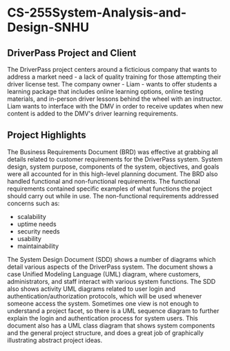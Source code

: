 # CS-255System-Analysis-and-Design-SNHU

## DriverPass Project and Client
The DriverPass project centers around a ficticious company that wants to address a market need - a lack of quality training for those attempting their driver license test. The company owner - Liam - wants to offer students a learning package that includes online learning options, online testing materials, and in-person driver lessons behind the wheel with an instructor. Liam wants to interface with the DMV in order to receive updates when new content is added to the DMV's driver learning requirements.

## Project Highlights
The Business Requirements Document (BRD) was effective at grabbing all details related to customer requirements for the DriverPass system. System design, system purpose, components of the system, objectives, and goals were all accounted for in this high-level planning document. The BRD also handled functional and non-functional requirements. The functional requirements contained specific examples of what functions the project should carry out while in use. The non-functional requirements addressed concerns such as:
- scalability
- uptime needs
- security needs
- usability
- maintainability

The System Design Document (SDD) shows a number of diagrams which detail various aspects of the DriverPass system. The document shows a case Unified Modeling Language (UML) diagram, where customers, administrators, and staff interact with various system functions. The SDD also shows activity UML diagrams related to user login and authentication/authorization protocols, which will be used whenever someone access the system. Sometimes one view is not enough to understand a project facet, so there is a UML sequence diagram to further explain the login and authentication process for system users. This document also has a UML class diagram that shows system components and the general project structure, and does a great job of graphically illustrating abstract project ideas.

## 
